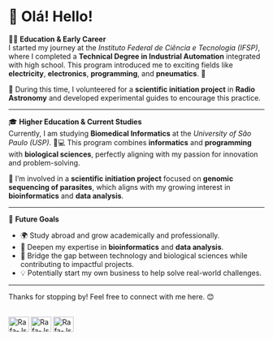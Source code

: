 # 👋 Olá! Hello!  

👨‍🎓 **Education & Early Career**  
I started my journey at the *Instituto Federal de Ciência e Tecnologia (IFSP)*, where I completed a **Technical Degree in Industrial Automation** integrated with high school. This program introduced me to exciting fields like **electricity**, **electronics**, **programming**, and **pneumatics**. 🚀  

🔭 During this time, I volunteered for a **scientific initiation project** in **Radio Astronomy** and developed experimental guides to encourage this practice.  

---

🎓 **Higher Education & Current Studies**  
Currently, I am studying **Biomedical Informatics** at the *University of São Paulo (USP)*. 🧬💻 This program combines **informatics** and **programming** with **biological sciences**, perfectly aligning with my passion for innovation and problem-solving.  

🔬 I’m involved in a **scientific initiation project** focused on **genomic sequencing of parasites**, which aligns with my growing interest in **bioinformatics** and **data analysis**.  

---

🎯 **Future Goals**  
- 🌍 Study abroad and grow academically and professionally.  
- 🔬 Deepen my expertise in **bioinformatics** and **data analysis**.  
- 🚀 Bridge the gap between technology and biological sciences while contributing to impactful projects.  
- 💡 Potentially start my own business to help solve real-world challenges.  

---

Thanks for stopping by! Feel free to connect with me here. 😊

<div style="display: inline_block"><br>
  <img align="center" alt="Rafa-Js" height="30" width="40" src="https://cdn.jsdelivr.net/gh/devicons/devicon@latest/icons/cplusplus/cplusplus-original.svg">
  <img align="center" alt="Rafa-Js" height="30" width="40" src="https://cdn.jsdelivr.net/gh/devicons/devicon@latest/icons/r/r-original.svg">
  <img align="center" alt="Rafa-Js" height="30" width="40" src="https://cdn.jsdelivr.net/gh/devicons/devicon@latest/icons/python/python-original-wordmark.svg">
  </div>
